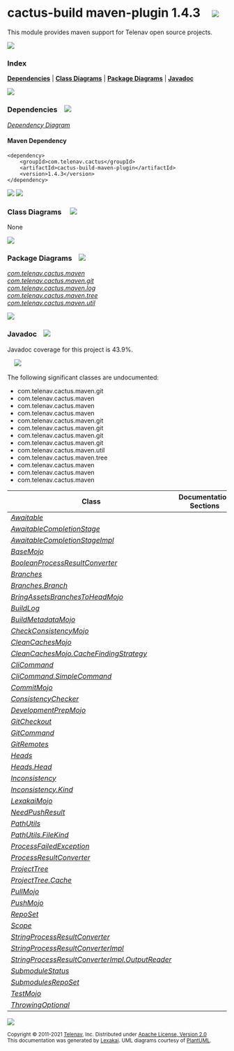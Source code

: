[//]: # (start-user-text)



[//]: # (end-user-text)

# cactus-build maven-plugin 1.4.3 &nbsp;&nbsp; <img src="https://telenav.github.io/telenav-assets/images/icons//gears-32.png" srcset="https://telenav.github.io/telenav-assets/images/icons//gears-32-2x.png 2x"/>

This module provides maven support for Telenav open source projects.

<img src="https://telenav.github.io/telenav-assets/images/icons/horizontal-line-512.png" srcset="https://telenav.github.io/telenav-assets/images/separators/horizontal-line-512-2x.png 2x"/>

### Index



[**Dependencies**](#dependencies) | [**Class Diagrams**](#class-diagrams) | [**Package Diagrams**](#package-diagrams) | [**Javadoc**](#javadoc)

<img src="https://telenav.github.io/telenav-assets/images/icons/horizontal-line-512.png" srcset="https://telenav.github.io/telenav-assets/images/separators/horizontal-line-512-2x.png 2x"/>

### Dependencies <a name="dependencies"></a> &nbsp;&nbsp; <img src="https://telenav.github.io/telenav-assets/images/icons/dependencies-32.png" srcset="https://telenav.github.io/telenav-assets/images/icons/dependencies-32-2x.png 2x"/>

[*Dependency Diagram*](https://telenav.github.io/cactus-build-assets/1.4.3/lexakai/cactus-build/maven-plugin/documentation/diagrams/dependencies.svg)

#### Maven Dependency

    <dependency>
        <groupId>com.telenav.cactus</groupId>
        <artifactId>cactus-build-maven-plugin</artifactId>
        <version>1.4.3</version>
    </dependency>

<img src="https://telenav.github.io/telenav-assets/images/icons/horizontal-line-128.png" srcset="https://telenav.github.io/telenav-assets/images/separators/horizontal-line-128-2x.png 2x"/>

[//]: # (start-user-text)



[//]: # (end-user-text)

<img src="https://telenav.github.io/telenav-assets/images/icons/horizontal-line-128.png" srcset="https://telenav.github.io/telenav-assets/images/separators/horizontal-line-128-2x.png 2x"/>

### Class Diagrams <a name="class-diagrams"></a> &nbsp; &nbsp; <img src="https://telenav.github.io/telenav-assets/images/icons/diagram-40.png" srcset="https://telenav.github.io/telenav-assets/images/icons/diagram-40-2x.png 2x"/>

None

<img src="https://telenav.github.io/telenav-assets/images/icons/horizontal-line-128.png" srcset="https://telenav.github.io/telenav-assets/images/separators/horizontal-line-128-2x.png 2x"/>

### Package Diagrams <a name="package-diagrams"></a> &nbsp;&nbsp; <img src="https://telenav.github.io/telenav-assets/images/icons/box-32.png" srcset="https://telenav.github.io/telenav-assets/images/icons/box-32-2x.png 2x"/>

[*com.telenav.cactus.maven*](https://telenav.github.io/cactus-build-assets/1.4.3/lexakai/cactus-build/maven-plugin/documentation/diagrams/com.telenav.cactus.maven.svg)  
[*com.telenav.cactus.maven.git*](https://telenav.github.io/cactus-build-assets/1.4.3/lexakai/cactus-build/maven-plugin/documentation/diagrams/com.telenav.cactus.maven.git.svg)  
[*com.telenav.cactus.maven.log*](https://telenav.github.io/cactus-build-assets/1.4.3/lexakai/cactus-build/maven-plugin/documentation/diagrams/com.telenav.cactus.maven.log.svg)  
[*com.telenav.cactus.maven.tree*](https://telenav.github.io/cactus-build-assets/1.4.3/lexakai/cactus-build/maven-plugin/documentation/diagrams/com.telenav.cactus.maven.tree.svg)  
[*com.telenav.cactus.maven.util*](https://telenav.github.io/cactus-build-assets/1.4.3/lexakai/cactus-build/maven-plugin/documentation/diagrams/com.telenav.cactus.maven.util.svg)

<img src="https://telenav.github.io/telenav-assets/images/icons/horizontal-line-128.png" srcset="https://telenav.github.io/telenav-assets/images/separators/horizontal-line-128-2x.png 2x"/>

### Javadoc <a name="javadoc"></a> &nbsp;&nbsp; <img src="https://telenav.github.io/telenav-assets/images/icons/books-24.png" srcset="https://telenav.github.io/telenav-assets/images/icons/books-24-2x.png 2x"/>

Javadoc coverage for this project is 43.9%.  
  
&nbsp; &nbsp; <img src="https://telenav.github.io/telenav-assets/images/meter/meter-40-96.png" srcset="https://telenav.github.io/telenav-assets/images/meter/meter-40-96-2x.png 2x"/>


The following significant classes are undocumented:  

- com.telenav.cactus.maven.git  
- com.telenav.cactus.maven  
- com.telenav.cactus.maven  
- com.telenav.cactus.maven  
- com.telenav.cactus.maven.git  
- com.telenav.cactus.maven.git  
- com.telenav.cactus.maven.git  
- com.telenav.cactus.maven.git  
- com.telenav.cactus.maven.util  
- com.telenav.cactus.maven.tree  
- com.telenav.cactus.maven  
- com.telenav.cactus.maven  
- com.telenav.cactus.maven

| Class | Documentation Sections |
|---|---|
| [*Awaitable*](https://telenav.github.io/cactus-build-assets/1.4.3/javadoc/cactus-build/cactus.build.maven.plugin////////////////////////////////////////.html) |  |  
| [*AwaitableCompletionStage*](https://telenav.github.io/cactus-build-assets/1.4.3/javadoc/cactus-build/cactus.build.maven.plugin///////////////////////////////////////////////////////.html) |  |  
| [*AwaitableCompletionStageImpl*](https://telenav.github.io/cactus-build-assets/1.4.3/javadoc/cactus-build/cactus.build.maven.plugin///////////////////////////////////////////////////////////.html) |  |  
| [*BaseMojo*](https://telenav.github.io/cactus-build-assets/1.4.3/javadoc/cactus-build/cactus.build.maven.plugin//////////////////////////////////.html) |  |  
| [*BooleanProcessResultConverter*](https://telenav.github.io/cactus-build-assets/1.4.3/javadoc/cactus-build/cactus.build.maven.plugin////////////////////////////////////////////////////////////.html) |  |  
| [*Branches*](https://telenav.github.io/cactus-build-assets/1.4.3/javadoc/cactus-build/cactus.build.maven.plugin//////////////////////////////////////.html) |  |  
| [*Branches.Branch*](https://telenav.github.io/cactus-build-assets/1.4.3/javadoc/cactus-build/cactus.build.maven.plugin/////////////////////////////////////////////.html) |  |  
| [*BringAssetsBranchesToHeadMojo*](https://telenav.github.io/cactus-build-assets/1.4.3/javadoc/cactus-build/cactus.build.maven.plugin///////////////////////////////////////////////////////.html) |  |  
| [*BuildLog*](https://telenav.github.io/cactus-build-assets/1.4.3/javadoc/cactus-build/cactus.build.maven.plugin//////////////////////////////////////.html) |  |  
| [*BuildMetadataMojo*](https://telenav.github.io/cactus-build-assets/1.4.3/javadoc/cactus-build/cactus.build.maven.plugin///////////////////////////////////////////.html) |  |  
| [*CheckConsistencyMojo*](https://telenav.github.io/cactus-build-assets/1.4.3/javadoc/cactus-build/cactus.build.maven.plugin//////////////////////////////////////////////.html) |  |  
| [*CleanCachesMojo*](https://telenav.github.io/cactus-build-assets/1.4.3/javadoc/cactus-build/cactus.build.maven.plugin/////////////////////////////////////////.html) |  |  
| [*CleanCachesMojo.CacheFindingStrategy*](https://telenav.github.io/cactus-build-assets/1.4.3/javadoc/cactus-build/cactus.build.maven.plugin//////////////////////////////////////////////////////////////.html) |  |  
| [*CliCommand*](https://telenav.github.io/cactus-build-assets/1.4.3/javadoc/cactus-build/cactus.build.maven.plugin/////////////////////////////////////////.html) |  |  
| [*CliCommand.SimpleCommand*](https://telenav.github.io/cactus-build-assets/1.4.3/javadoc/cactus-build/cactus.build.maven.plugin///////////////////////////////////////////////////////.html) |  |  
| [*CommitMojo*](https://telenav.github.io/cactus-build-assets/1.4.3/javadoc/cactus-build/cactus.build.maven.plugin////////////////////////////////////.html) |  |  
| [*ConsistencyChecker*](https://telenav.github.io/cactus-build-assets/1.4.3/javadoc/cactus-build/cactus.build.maven.plugin/////////////////////////////////////////////////.html) |  |  
| [*DevelopmentPrepMojo*](https://telenav.github.io/cactus-build-assets/1.4.3/javadoc/cactus-build/cactus.build.maven.plugin/////////////////////////////////////////////.html) |  |  
| [*GitCheckout*](https://telenav.github.io/cactus-build-assets/1.4.3/javadoc/cactus-build/cactus.build.maven.plugin/////////////////////////////////////////.html) |  |  
| [*GitCommand*](https://telenav.github.io/cactus-build-assets/1.4.3/javadoc/cactus-build/cactus.build.maven.plugin////////////////////////////////////////.html) |  |  
| [*GitRemotes*](https://telenav.github.io/cactus-build-assets/1.4.3/javadoc/cactus-build/cactus.build.maven.plugin////////////////////////////////////////.html) |  |  
| [*Heads*](https://telenav.github.io/cactus-build-assets/1.4.3/javadoc/cactus-build/cactus.build.maven.plugin///////////////////////////////////.html) |  |  
| [*Heads.Head*](https://telenav.github.io/cactus-build-assets/1.4.3/javadoc/cactus-build/cactus.build.maven.plugin////////////////////////////////////////.html) |  |  
| [*Inconsistency*](https://telenav.github.io/cactus-build-assets/1.4.3/javadoc/cactus-build/cactus.build.maven.plugin////////////////////////////////////////////.html) |  |  
| [*Inconsistency.Kind*](https://telenav.github.io/cactus-build-assets/1.4.3/javadoc/cactus-build/cactus.build.maven.plugin/////////////////////////////////////////////////.html) |  |  
| [*LexakaiMojo*](https://telenav.github.io/cactus-build-assets/1.4.3/javadoc/cactus-build/cactus.build.maven.plugin/////////////////////////////////////.html) |  |  
| [*NeedPushResult*](https://telenav.github.io/cactus-build-assets/1.4.3/javadoc/cactus-build/cactus.build.maven.plugin////////////////////////////////////////////.html) |  |  
| [*PathUtils*](https://telenav.github.io/cactus-build-assets/1.4.3/javadoc/cactus-build/cactus.build.maven.plugin////////////////////////////////////////.html) |  |  
| [*PathUtils.FileKind*](https://telenav.github.io/cactus-build-assets/1.4.3/javadoc/cactus-build/cactus.build.maven.plugin/////////////////////////////////////////////////.html) |  |  
| [*ProcessFailedException*](https://telenav.github.io/cactus-build-assets/1.4.3/javadoc/cactus-build/cactus.build.maven.plugin/////////////////////////////////////////////////////.html) |  |  
| [*ProcessResultConverter*](https://telenav.github.io/cactus-build-assets/1.4.3/javadoc/cactus-build/cactus.build.maven.plugin/////////////////////////////////////////////////////.html) |  |  
| [*ProjectTree*](https://telenav.github.io/cactus-build-assets/1.4.3/javadoc/cactus-build/cactus.build.maven.plugin//////////////////////////////////////////.html) |  |  
| [*ProjectTree.Cache*](https://telenav.github.io/cactus-build-assets/1.4.3/javadoc/cactus-build/cactus.build.maven.plugin////////////////////////////////////////////////.html) |  |  
| [*PullMojo*](https://telenav.github.io/cactus-build-assets/1.4.3/javadoc/cactus-build/cactus.build.maven.plugin//////////////////////////////////.html) |  |  
| [*PushMojo*](https://telenav.github.io/cactus-build-assets/1.4.3/javadoc/cactus-build/cactus.build.maven.plugin//////////////////////////////////.html) |  |  
| [*RepoSet*](https://telenav.github.io/cactus-build-assets/1.4.3/javadoc/cactus-build/cactus.build.maven.plugin/////////////////////////////////////.html) |  |  
| [*Scope*](https://telenav.github.io/cactus-build-assets/1.4.3/javadoc/cactus-build/cactus.build.maven.plugin///////////////////////////////.html) |  |  
| [*StringProcessResultConverter*](https://telenav.github.io/cactus-build-assets/1.4.3/javadoc/cactus-build/cactus.build.maven.plugin///////////////////////////////////////////////////////////.html) |  |  
| [*StringProcessResultConverterImpl*](https://telenav.github.io/cactus-build-assets/1.4.3/javadoc/cactus-build/cactus.build.maven.plugin///////////////////////////////////////////////////////////////.html) |  |  
| [*StringProcessResultConverterImpl.OutputReader*](https://telenav.github.io/cactus-build-assets/1.4.3/javadoc/cactus-build/cactus.build.maven.plugin////////////////////////////////////////////////////////////////////////////.html) |  |  
| [*SubmoduleStatus*](https://telenav.github.io/cactus-build-assets/1.4.3/javadoc/cactus-build/cactus.build.maven.plugin/////////////////////////////////////////////.html) |  |  
| [*SubmodulesRepoSet*](https://telenav.github.io/cactus-build-assets/1.4.3/javadoc/cactus-build/cactus.build.maven.plugin///////////////////////////////////////////////.html) |  |  
| [*TestMojo*](https://telenav.github.io/cactus-build-assets/1.4.3/javadoc/cactus-build/cactus.build.maven.plugin//////////////////////////////////.html) |  |  
| [*ThrowingOptional*](https://telenav.github.io/cactus-build-assets/1.4.3/javadoc/cactus-build/cactus.build.maven.plugin///////////////////////////////////////////////.html) |  |  

[//]: # (start-user-text)



[//]: # (end-user-text)

<img src="https://telenav.github.io/telenav-assets/images/icons/horizontal-line-512.png" srcset="https://telenav.github.io/telenav-assets/images/separators/horizontal-line-512-2x.png 2x"/>

<sub>Copyright &#169; 2011-2021 [Telenav](https://telenav.com), Inc. Distributed under [Apache License, Version 2.0](LICENSE)</sub>  
<sub>This documentation was generated by [Lexakai](https://lexakai.org). UML diagrams courtesy of [PlantUML](https://plantuml.com).</sub>
